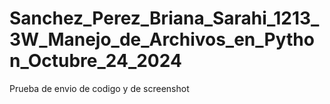 # Sanchez_Perez_Briana_Sarahi_1213_3W_Manejo_de_Archivos_en_Python_Octubre_24_2024
Prueba de envio de codigo y de screenshot
